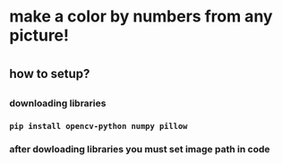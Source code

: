 <h1>make a color by numbers from any picture! <h1>

<h2> how to setup? <h2>

<h3> downloading libraries <h3>
  
```terminal
pip install opencv-python numpy pillow
```

<h3>after dowloading libraries you must set image path in code</h3>
